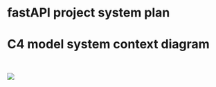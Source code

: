 # fastAPI project system plan

# C4 model system context diagram


<br>

[![](https://mermaid.ink/img/pako:eNqFkk1PwzAMhv-KlQMnduK2A1JZOzbBxLQOIdGgybSmi1idkqQIBPx30nQbVYUgp-T149cfyofIdUFiLEqD9RbWsWTwxzaPnZC8OTKMu82tJWO7YHuiLOECgvjwo15kUVEpVtYZdPoYIi4kD4ynaF20nG-iut6pHJ3SvEnfraPqx26S7SnoUX94HpvtjHrtxll0l0JylfaaTYK2ivvaNGjpWU-6DNI8WvS0WZZUqHaQknlVOcHS6FdVkOkh82yhWfklKC7hBK51Wba3fcYvm4lgNDqHTylm6_USVvTSkHVWik-YdMDFf8DkAEw0O1RMBhbIWFJF7FouHnAxOnxES3BTkwnLDXbJAEudj-XQuu6NpgMiyv1IdlDtcmjjh4Wwt1BlNggvyBmV225XgZhLFqeiIuNzCv9FP9oMKdzWl5Bi7K8FmmcpJH95Dhun03fOxdiZhk6F0U25FeMn3Fn_auoCHcUK_U-pjmqNfK_14f31DT0W8N4?type=png)](https://mermaid.live/edit#pako:eNqFkk1PwzAMhv-KlQMnduK2A1JZOzbBxLQOIdGgybSmi1idkqQIBPx30nQbVYUgp-T149cfyofIdUFiLEqD9RbWsWTwxzaPnZC8OTKMu82tJWO7YHuiLOECgvjwo15kUVEpVtYZdPoYIi4kD4ynaF20nG-iut6pHJ3SvEnfraPqx26S7SnoUX94HpvtjHrtxll0l0JylfaaTYK2ivvaNGjpWU-6DNI8WvS0WZZUqHaQknlVOcHS6FdVkOkh82yhWfklKC7hBK51Wba3fcYvm4lgNDqHTylm6_USVvTSkHVWik-YdMDFf8DkAEw0O1RMBhbIWFJF7FouHnAxOnxES3BTkwnLDXbJAEudj-XQuu6NpgMiyv1IdlDtcmjjh4Wwt1BlNggvyBmV225XgZhLFqeiIuNzCv9FP9oMKdzWl5Bi7K8FmmcpJH95Dhun03fOxdiZhk6F0U25FeMn3Fn_auoCHcUK_U-pjmqNfK_14f31DT0W8N4)
